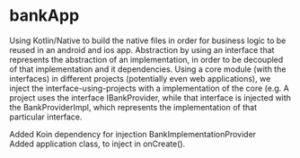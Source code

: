 # bankApp

Using Kotlin/Native to build the native files in order for business logic to be reused in an android and ios app. Abstraction by using an interface that represents the abstraction of an implementation, in order to be decoupled of that implementation and it dependencies. Using a core module (with the interfaces) in different projects (potentially even web applications), we inject the interface-using-projects with a implementation of the core (e.g. A project uses the interface IBankProvider, while that interface is injected with the BankProviderImpl, which represents the implementation of that particular interface.

Added Koin dependency for injection BankImplementationProvider<br/>
Added application class, to inject in onCreate().
